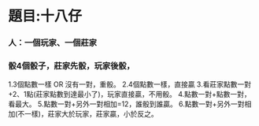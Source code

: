# 題目:十八仔

### 人：一個玩家、一個莊家 
### 骰4個骰子，莊家先骰，玩家後骰，
1.3個點數一樣 OR 沒有一對，重骰。
2.4個點數一樣，直接贏
3.看莊家點數一對+2、1點(莊家點數到達最小了)，玩家直接贏，不用骰。
4.點數一對+點數一對，看最大。
5.點數一對+另外一對相加=12，誰骰到誰贏。
6.點數一對+另外一對相加(不一樣)，莊家大於玩家，莊家贏，小於反之。
